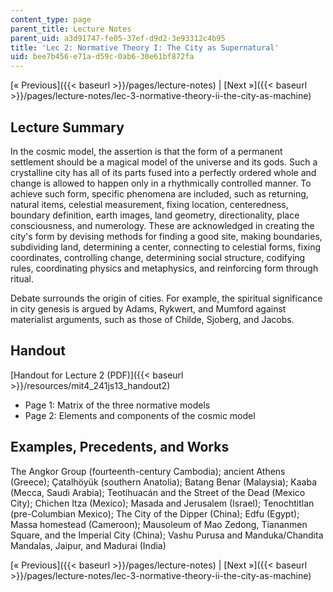 ```yaml
---
content_type: page
parent_title: Lecture Notes
parent_uid: a3d91747-fe05-37ef-d9d2-3e93312c4b95
title: 'Lec 2: Normative Theory I: The City as Supernatural'
uid: bee7b456-e71a-d59c-0ab6-30e61bf872fa
---
```


[« Previous]({{< baseurl >}}/pages/lecture-notes) | [Next »]({{< baseurl >}}/pages/lecture-notes/lec-3-normative-theory-ii-the-city-as-machine)

Lecture Summary
---------------

In the cosmic model, the assertion is that the form of a permanent settlement should be a magical model of the universe and its gods. Such a crystalline city has all of its parts fused into a perfectly ordered whole and change is allowed to happen only in a rhythmically controlled manner. To achieve such form, specific phenomena are included, such as returning, natural items, celestial measurement, fixing location, centeredness, boundary definition, earth images, land geometry, directionality, place consciousness, and numerology. These are acknowledged in creating the city's form by devising methods for finding a good site, making boundaries, subdividing land, determining a center, connecting to celestial forms, fixing coordinates, controlling change, determining social structure, codifying rules, coordinating physics and metaphysics, and reinforcing form through ritual.

Debate surrounds the origin of cities. For example, the spiritual significance in city genesis is argued by Adams, Rykwert, and Mumford against materialist arguments, such as those of Childe, Sjoberg, and Jacobs.

Handout
-------

[Handout for Lecture 2 (PDF)]({{< baseurl >}}/resources/mit4_241js13_handout2)

*   Page 1: Matrix of the three normative models
*   Page 2: Elements and components of the cosmic model

Examples, Precedents, and Works
-------------------------------

The Angkor Group (fourteenth-century Cambodia); ancient Athens (Greece); Çatalhöyük (southern Anatolia); Batang Benar (Malaysia); Kaaba (Mecca, Saudi Arabia); Teotihuacán and the Street of the Dead (Mexico City); Chichen Itza (Mexico); Masada and Jerusalem (Israel); Tenochtitlan (pre-Columbian Mexico); The City of the Dipper (China); Edfu (Egypt); Massa homestead (Cameroon); Mausoleum of Mao Zedong, Tiananmen Square, and the Imperial City (China); Vashu Purusa and Manduka/Chandita Mandalas, Jaipur, and Madurai (India)

[« Previous]({{< baseurl >}}/pages/lecture-notes) | [Next »]({{< baseurl >}}/pages/lecture-notes/lec-3-normative-theory-ii-the-city-as-machine)